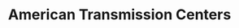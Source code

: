 ---
title: "American Transmission Centers"
url: /norfolk/american-transmission-centers/
shop: car repair
---